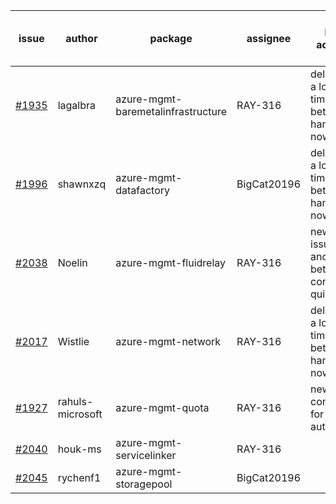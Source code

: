| issue | author | package | assignee | bot advice | created date of issue | delay from created date |
| ------ | ------ | ------ | ------ | ------ | ------ | :-----: |
| [#1935](https://github.com/Azure/sdk-release-request/issues/1935) | lagalbra | azure-mgmt-baremetalinfrastructure | RAY-316 | delay for a long time and better to handle now. | 2021-09-09 | 20 |
| [#1996](https://github.com/Azure/sdk-release-request/issues/1996) | shawnxzq | azure-mgmt-datafactory | BigCat20196 | delay for a long time and better to handle now. | 2021-09-18 | 11 |
| [#2038](https://github.com/Azure/sdk-release-request/issues/2038) | Noelin | azure-mgmt-fluidrelay | RAY-316 | new issue and better to confirm quickly. | 2021-09-24 | 5 |
| [#2017](https://github.com/Azure/sdk-release-request/issues/2017) | Wistlie | azure-mgmt-network | RAY-316 | delay for a long time and better to handle now. | 2021-09-21 | 8 |
| [#1927](https://github.com/Azure/sdk-release-request/issues/1927) | rahuls-microsoft | azure-mgmt-quota | RAY-316 | new comment for author. | 2021-09-03 | 26 |
| [#2040](https://github.com/Azure/sdk-release-request/issues/2040) | houk-ms | azure-mgmt-servicelinker | RAY-316 |   | 2021-09-28 | 1 |
| [#2045](https://github.com/Azure/sdk-release-request/issues/2045) | rychenf1 | azure-mgmt-storagepool | BigCat20196 |   | 2021-09-28 | 1 |

